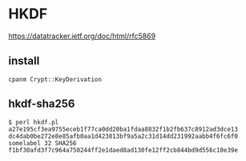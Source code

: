# HKDF

https://datatracker.ietf.org/doc/html/rfc5869

## install

    cpanm Crypt::KeyDerivation 

## hkdf-sha256

    $ perl hkdf.pl a27e195cf3ea9755eceb1f77ca0dd20ba1fdaa8832f1b2fb637c8912ad3dce13 dc4dab0be272e8e85afb0aa1d423813bf9a5a2c31d14dd231992aabb4f6fc6f0 somelabel 32 SHA256
    f1bf30afd3f7c964a750244ff2e1daed8ad130fe12ff2cb844bd9d556c10e39e


